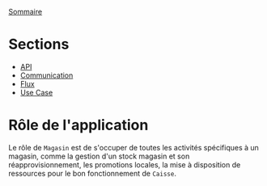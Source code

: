 [Sommaire](https://ursi-2020.github.io/Documentation/)

# Sections

* [API](api.md)
* [Communication](communication.md)
* [Flux](flux.md)
* [Use Case](use-case.md)

# Rôle de l'application

Le rôle de `Magasin` est de s'occuper de toutes les activités spécifiques à un magasin, comme la gestion d'un stock magasin
et son réapprovisionnement, les promotions locales, la mise à disposition de ressources pour le bon fonctionnement de `Caisse`.